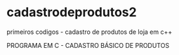 # cadastrodeprodutos2
primeiros codigos - cadastro de produtos de loja em c++


PROGRAMA EM C - CADASTRO BÁSICO DE PRODUTOS
